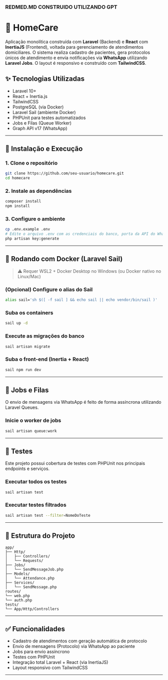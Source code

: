 
### REDMED.MD CONSTRUIDO UTILIZANDO GPT ###


# 🏥 HomeCare

Aplicação monolítica construída com **Laravel** (Backend) e **React** com **InertiaJS** (Frontend), voltada para gerenciamento de atendimentos domiciliares. O sistema realiza cadastro de pacientes, gera protocolos únicos de atendimento e envia notificações via **WhatsApp** utilizando **Laravel Jobs**. O layout é responsivo e construído com **TailwindCSS**.

## ✨ Tecnologias Utilizadas

- Laravel 10+
- React + Inertia.js
- TailwindCSS
- PostgreSQL (via Docker)
- Laravel Sail (ambiente Docker)
- PHPUnit para testes automatizados
- Jobs e Filas (Queue Worker)
- Graph API v17 (WhatsApp)

---

## 🚀 Instalação e Execução

### 1. Clone o repositório

```bash
git clone https://github.com/seu-usuario/homecare.git
cd homecare
```

### 2. Instale as dependências

```bash
composer install
npm install
```

### 3. Configure o ambiente

```bash
cp .env.example .env
# Edite o arquivo .env com as credenciais do banco, porta da API do WhatsApp etc.
php artisan key:generate
```

---

## 🐳 Rodando com Docker (Laravel Sail)

> ⚠️ Requer WSL2 + Docker Desktop no Windows (ou Docker nativo no Linux/Mac)

### (Opcional) Configure o alias do Sail

```bash
alias sail='sh $([ -f sail ] && echo sail || echo vendor/bin/sail )'
```

### Suba os containers

```bash
sail up -d
```

### Execute as migrações do banco

```bash
sail artisan migrate
```

### Suba o front-end (Inertia + React)

```bash
sail npm run dev
```

---

## 🧵 Jobs e Filas

O envio de mensagens via WhatsApp é feito de forma assíncrona utilizando Laravel Queues.

### Inicie o worker de jobs

```bash
sail artisan queue:work
```

---

## 🧪 Testes

Este projeto possui cobertura de testes com PHPUnit nos principais endpoints e serviços.

### Executar todos os testes

```bash
sail artisan test
```

### Executar testes filtrados

```bash
sail artisan test --filter=NomeDoTeste
```

---

## 📂 Estrutura do Projeto

```
app/
├── Http/
│   ├── Controllers/
│   └── Requests/
├── Jobs/
│   └── SendMessageJob.php
├── Models/
│   └── Attendance.php
├── Services/
│   └── SendMessage.php
routes/
└── web.php
└── auth.php
tests/
└── App/Http/Controllers
```

---

## ✅ Funcionalidades

- Cadastro de atendimentos com geração automática de protocolo
- Envio de mensagens (Protocolo) via WhatsApp ao paciente
- Jobs para envio assíncrono
- Testes com PHPUnit
- Integração total Laravel + React (via InertiaJS)
- Layout responsivo com TailwindCSS

---